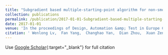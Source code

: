 ```yaml
---
title: "Subgradient based multiple-starting-point algorithm for non-smooth optimization of analog circuits"
collection: publications
permalink: /publication/2017-01-01-Subgradient-based-multiple-starting-point-algorithm-for-non-smooth-optimization-of-analog-circuits
date: 2017-01-01
venue: 'In the proceedings of Design, Automation &amp; Test in Europe Conference &amp; Exhibition (DATE), 2017'
citation: ' Wenlong Lv,  Fan Yang,  Changhao Yan,  Dian Zhou,  Xuan Zeng, &quot;Subgradient based multiple-starting-point algorithm for non-smooth optimization of analog circuits.&quot; In the proceedings of Design, Automation &amp; Test in Europe Conference &amp; Exhibition (DATE), 2017, 2017.'
---
```

Use [Google Scholar](https://scholar.google.com/scholar?q=Subgradient+based+multiple+starting+point+algorithm+for+non+smooth+optimization+of+analog+circuits){:target="_blank"} for full citation